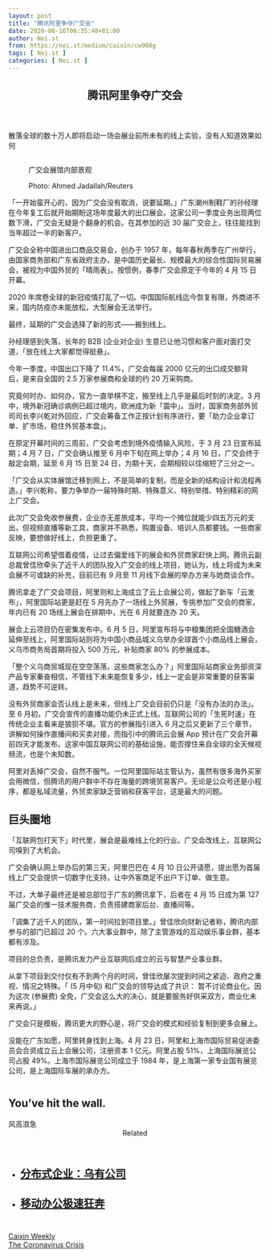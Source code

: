 ```yaml
---
layout: post
title: "腾讯阿里争夺广交会"
date: 2020-06-16T06:35:48+01:00
author: Nei.st
from: https://nei.st/medium/caixin/cw908g
tags: [ Nei.st ]
categories: [ Nei.st ]
---
```


<article class="post-21314 post type-post status-publish format-standard hentry category-caixin tag-the-coronavirus-crisis" id="post-21314"> <header class="page-header medium Archives"><div class="page-header__image"></div><div class="page-header__content"><h1 class="page-title text-align-center">腾讯阿里争夺广交会</h1></div> </header><div class="entry-content aesop-entry-content" id="post-21314-content"><link as="font" crossorigin="anonymous" href="//cdn.jsdelivr.net/gh/0nd1jyU39XQ/_/glyph/font-face/0uIzqoZjSuJfvSBnvgXTcApMtcVhMcpr.woff" rel="preload" type="font/woff"/><link as="font" crossorigin="anonymous" href="//cdn.jsdelivr.net/gh/0nd1jyU39XQ/_/glyph/font-face/1sTnSLZWDKucPX6SAk.woff" rel="preload" type="font/woff"/><p class="blog-post__description">散落全球的数十万人即将启动一场会展业前所未有的线上实验，没有人知道效果如何</p><span id="more-21314"></span><div class="container large img edge"><div class="aspectRatioPlaceholder"><div class="progressiveMedia" data-height="2000" data-width="3008"> <img alt="" class="progressiveMedia-image lazyload" data-src="https://cdn.jsdelivr.net/gh/0nd1jyU39XQ/_/img/1/Canton_Trade_Fair_tarotastic.jpg" src="https://cdn.jsdelivr.net/gh/0nd1jyU39XQ/_/img/1/Canton_Trade_Fair_tarotastic.jpg"/></div></div><div class="aesop-image-component"> <figure class="aesop-image-component-image aesop-component-align-center aesop-image-component-caption-left"> <figcaption class="aesop-image-component-caption"><p class="aesop-cap-description">广交会展馆内部景观</p><p class="aesop-cap-cred">Photo: Ahmed Jadallah/Reuters</p> </figcaption> </figure></div></div><p>「一开始蛮开心的，因为广交会没有取消，说要延期。」广东潮州制鞋厂的孙经理在今年复工后就开始期盼这场年度最大的出口展会。这家公司一季度业务出现两位数下滑，广交会无疑是个翻身的机会。在其参加的近 30 届广交会上，往往能找到当年超过一半的新客户。</p><p>广交会全称中国进出口商品交易会，创办于 1957 年，每年春秋两季在广州举行，由国家商务部和广东省政府主办，是中国历史最长、规模最大的综合性国际贸易展会，被视为中国外贸的「晴雨表」。按惯例，春季广交会原定于今年的 4 月 15 日开幕。</p><p>2020 年席卷全球的新冠疫情打乱了一切。中国国际航线迄今恢复有限，外商进不来，国内防疫亦未能放松，大型展会无法举行。</p><p>最终，延期的广交会选择了新的形式——搬到线上。</p><p>孙经理感到失落，长年的 B2B (企业对企业) 生意已让他习惯和客户面对面打交道，「放在线上大家都觉得挺悬」。</p><div class="code-block code-block-1" style="margin: 8px 0; clear: both;"><div class="container ads_KbHEVhh8Rw"><div class="card card--blog post-sidebar"><div class="card-body"><div class="logo_ngcontent-kty-0"> </div><div class="iframe-blocker U6XAMK63Vh00WqvF2BacIQ"><div class="background-h60B"> </div><div class="WumZiPCS4MeMw4pxQ"> </div></div></div><div class="card-footer"><div class="card-footer-wrapper" layout="row bottom-left"></div></div></div></div></div><p>今年一季度，中国出口下降了 11.4%，广交会每届 2000 亿元的出口成交额背后，是来自全国的 2.5 万家参展商和全球的约 20 万采购商。</p><p>究竟何时办、如何办，官方一直举棋不定，搬至线上几乎是最后时刻的决定。3 月中，境外新冠确诊病例已超过境内，欧洲成为新「震中」。当时，国家商务部外贸司司长李兴乾对外回应，广交会筹备工作正按计划有序进行，要「助力企业拿订单、扩市场，稳住外贸基本盘」。</p><p>在原定开幕时间的三周前，广交会考虑到境外疫情输入风险，于 3 月 23 日宣布延期；4 月 7 日，广交会确认推至 6 月中下旬在网上举办；4 月 16 日，广交会终于敲定会期，延至 6 月 15 日至 24 日，为期十天，会期相较以往缩短了三分之一。</p><p>「广交会从实体展馆迁移到网上，不是简单的复制，而是全新的结构设计和流程再造。」李兴乾称，要力争举办一届特殊时期、特殊意义、特别举措、特别精彩的网上广交会。</p><p>此次广交会免收参展费，企业亦无差旅成本，平均一个摊位就能少四五万元的支出，但视频直播等新工具，商家并不熟悉，购置设备、培训人员都要钱。一些商家反映，要想做好线上，负担更重了。</p><p>互联网公司希望借着疫情，让过去偏爱线下的展会和外贸商家赶快上网。腾讯云副总裁曾佳欣牵头了近千人的团队投入广交会的线上项目，她认为，线上将成为未来会展不可或缺的补充，目前已有 9 月至 11 月线下会展的举办方来与她商谈合作。</p><div class="code-block code-block-1" style="margin: 8px 0; clear: both;"><div class="container ads_KbHEVhh8Rw"><div class="card card--blog post-sidebar"><div class="card-body"><div class="logo_ngcontent-kty-0"> </div><div class="iframe-blocker U6XAMK63Vh00WqvF2BacIQ"><div class="background-h60B"> </div><div class="WumZiPCS4MeMw4pxQ"> </div></div></div><div class="card-footer"><div class="card-footer-wrapper" layout="row bottom-left"></div></div></div></div></div><p>腾讯拿走了广交会项目，阿里则和上海成立了云上会展公司，做起了新车「云发布」，阿里国际站更是赶在 5 月先办了一场线上外贸展，专挑参加广交会的商家，年内已有 20 场线上展会在排期中，光在 6 月就要连办 20 天。</p><p>展会上云项目仍在密集发布中。6 月 5 日，阿里宣布将与中粮集团把全国糖酒会延伸至线上，阿里国际站则将为中国小商品城义乌举办全球首个小商品线上展会，义乌市商务局首期将投入 500 万元，补贴商家 80% 的参展成本。</p><p>「整个义乌商贸城现在空空荡荡，这些商家怎么办？」阿里国际站商家业务部资深产品专家秦奋相信，不管线下未来能恢复多少，线上一定会是非常重要的获客渠道，趋势不可逆转。</p><p>没有外贸商家会否认线上是未来，但线上广交会目前仍只是「没有办法的办法」。至 6 月初，广交会宣传的直播功能仍未正式上线。互联网公司的「生死时速」在传统企业主看来是狼狈不堪。官方的参展指引进入 6 月之后又更新了三个章节，讲解如何操作直播间和买卖对接，而指引中的腾讯云会展 App 预计在广交会开幕前四天才能发布。这家中国互联网公司的基础设施，能否撑住来自全球的全天候视频流，也是个未知数。</p><p>阿里对丢掉广交会，自然不服气。一位阿里国际站主管认为，虽然有很多海外买家会用微信，但腾讯的用户群中不存在海量的跨境贸易客户。无论是公众号还是小程序，都是私域流量，外贸卖家缺乏营销和获客平台，这是最大的问题。</p><h2>巨头圈地</h2><p>「互联网包打天下」时代里，展会是最难线上化的行业。广交会改线上，互联网公司嗅到了大机会。</p><div class="code-block code-block-1" style="margin: 8px 0; clear: both;"><div class="container ads_KbHEVhh8Rw"><div class="card card--blog post-sidebar"><div class="card-body"><div class="logo_ngcontent-kty-0"> </div><div class="iframe-blocker U6XAMK63Vh00WqvF2BacIQ"><div class="background-h60B"> </div><div class="WumZiPCS4MeMw4pxQ"> </div></div></div><div class="card-footer"><div class="card-footer-wrapper" layout="row bottom-left"></div></div></div></div></div><p>广交会确认网上举办后的第三天，阿里巴巴在 4 月 10 日公开请愿，提出愿为首届线上广交会提供一切数字化支持，让中外客商足不出户下订单、做生意。</p><p>不过，大单子最终还是被总部位于广东的腾讯拿下，后者在 4 月 15 日成为第 127 届广交会的惟一技术服务商，负责搭建商家后台、直播间等。</p><p>「调集了近千人的团队，第一时间拉到项目里。」曾佳欣向财新记者称，腾讯内部参与的部门已超过 20 个。六大事业群中，除了主管游戏的互动娱乐事业群，基本都有涉及。</p><p>项目的总负责，是腾讯发力产业互联网后成立的云与智慧产业事业群。</p><p>从拿下项目到交付仅有不到两个月的时间，曾佳欣屡次提到时间之紧迫、政府之重视、情况之特殊。「 (5 月中旬) 和广交会的领导达成了共识： 暂不讨论商业化。因为这次 (参展费) 全免，广交会这么大的决心，就是要服务好供采双方，商业化未来再说。」</p><p>广交会只是模板，腾讯更大的野心是，将广交会的模式和经验复制到更多会展上。</p><div class="code-block code-block-1" style="margin: 8px 0; clear: both;"><div class="container ads_KbHEVhh8Rw"><div class="card card--blog post-sidebar"><div class="card-body"><div class="logo_ngcontent-kty-0"> </div><div class="iframe-blocker U6XAMK63Vh00WqvF2BacIQ"><div class="background-h60B"> </div><div class="WumZiPCS4MeMw4pxQ"> </div></div></div><div class="card-footer"><div class="card-footer-wrapper" layout="row bottom-left"></div></div></div></div></div><p>没能在广东如愿，阿里转身找到上海。4 月 23 日，阿里和上海市国际贸易促进委员会合资成立云上会展公司，注册资本 1 亿元。阿里占股 51%，上海国际展览公司占股 49%。上海市国际展览公司成立于 1984 年，是上海第一家专业国有展览公司，是上海国际车展的承办方。</p><div class="aesop-content-comp-wrap aesop-content-comp-columns-1" id="aesop-content-component"><div class="container img gfw edge"><div class="BarrierFailsafe__fullBarrier___2bFWd"><div class="aspectRatioPlaceholder nykpaywall"><div class="progressiveMedia" data-height="880" data-width="1040"> <img alt="" class="progressiveMedia-image lazyload" data-src="https://cdn.jsdelivr.net/gh/0nd1jyU39XQ/_/img/1/full-desktop@2x.png" src="https://cdn.jsdelivr.net/gh/0nd1jyU39XQ/_/img/1/full-desktop@2x.png"/></div></div><h1 class="BarrierFailsafe__header___1VGQh">You’ve hit the wall.</h1><div class="BarrierFailsafe__body___2hQxl">风高浪急 <a class="wdAUwEkxSXQjBoQ" href="https://nei.st/medium/j2c6srlbezlceyrdintsxq" rel="noopener noreferrer nofollow" target="_blank"><span class="svgIcon svgIcon--questionMark svgIcon--19px"></span></a></div></div></div></div><section class="jsx-1092709871 collection"><header class="jsx-1092709871 container"><span class="jsx-65431776 text-icon text-right size-md spacing-xxtight weight-medium"><span class="jsx-65431776 text"><span class="jsx-1092709871">Related</span></span></span></header><ul class="jsx-1092709871 collection-list"><li class="jsx-1092709871"><section class="jsx-2013367371 container"><div class="jsx-2013367371 content no-cover type-collection"><div class="jsx-2013367371 left"> <a class="jsx-2013367371" href="https://nei.st/medium/economist/the-nowhere-firm"><h2 class="jsx-2996311878 sidebar">分布式企业：乌有公司</h2> </a></div></div></section></li><li class="jsx-1092709871"><section class="jsx-2013367371 container"><div class="jsx-2013367371 content no-cover type-collection"><div class="jsx-2013367371 left"> <a class="jsx-2013367371" href="https://nei.st/medium/caixin/cw896e"><h2 class="jsx-2996311878 sidebar">移动办公极速狂奔</h2> </a></div></div></section></li></ul></section><div class="container qyoLgsBMfk2RyP6PZqEQUQ"><div class="TA9FsqtAclEQEnnC"><a class="q9pBoz6iftkg" href="https://nei.st/medium/caixin?source=cw908"><div class="ISq0AssRMiRdK46s31e1tA"><div class="VBC0sS11TRzyNj7ur4DqLQ"></div></div></a></div></div><div class="code-block code-block-2" style="margin: 8px 0; clear: both;"> <br/><div class="container ads_KbHEVhh8Rw"><div class="card card--blog post-sidebar"><div class="card-body"><div class="logo_ngcontent-kty-0"> </div><div class="iframe-blocker U6XAMK63Vh00WqvF2BacIQ"><div class="background-h60B"> </div><div class="WumZiPCS4MeMw4pxQ"> </div></div></div><div class="card-footer"><div class="card-footer-wrapper" layout="row bottom-left"></div></div></div></div></div></div> <footer class="entry-footer"><div class="categories icon-link"><a href="https://nei.st/category/medium/caixin" rel="category tag">Caixin Weekly</a></div><div class="tags icon-link"><a href="https://nei.st/tag/the-coronavirus-crisis" rel="tag">The Coronavirus Crisis</a></div> </footer></article>
